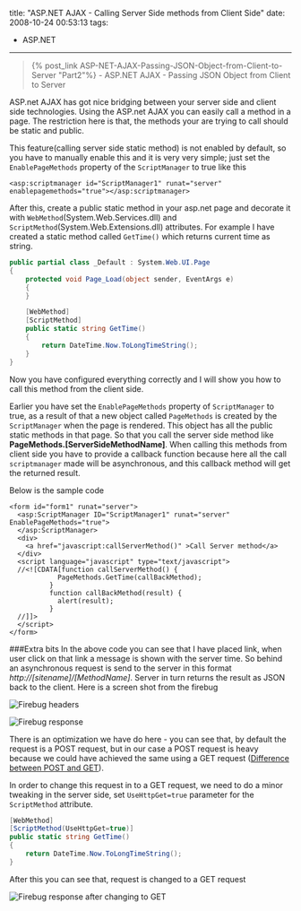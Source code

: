 title: "ASP.NET AJAX - Calling Server Side methods from Client Side"
date: 2008-10-24 00:53:13
tags:
- ASP.NET
---

> {% post_link ASP-NET-AJAX-Passing-JSON-Object-from-Client-to-Server "Part2"%} - ASP.NET AJAX - Passing JSON Object from Client to Server

ASP.net AJAX has got nice bridging between your server side and client side technologies. Using the ASP.net AJAX you can easily call a method in a page. The restriction here is that, the methods your are trying to call should be static and public.

This feature(calling server side static method) is not enabled by default, so you have to manually enable this and it is very very simple; just set the `EnablePageMethods` property of the `ScriptManager` to true like this

```
<asp:scriptmanager id="ScriptManager1" runat="server" enablepagemethods="true"></asp:scriptmanager>
```

After this, create a public static method in your asp.net page and decorate it with `WebMethod`(System.Web.Services.dll) and `ScriptMethod`(System.Web.Extensions.dll) attributes. For example I have created a static method called `GetTime()` which returns current time as string.

```cs
public partial class _Default : System.Web.UI.Page
{
    protected void Page_Load(object sender, EventArgs e)
    {
    }

    [WebMethod]
    [ScriptMethod]
    public static string GetTime()
    {
        return DateTime.Now.ToLongTimeString();
    }
}
```

Now you have configured everything correctly and I will show you how to call this method from the client side.

Earlier you have set the `EnablePageMethods` property of `ScriptManager` to true, as a result of that a new object called `PageMethods` is created by the `ScriptManager` when the page is rendered. This object has all the public static methods in that page. So that you call the server side method like **PageMethods.[ServerSideMethodName]**. When calling this methods from client side you have to provide a callback function because here all the call `scriptmanager` made will be asynchronous, and this callback method will get the returned result.

Below is the sample code

```
<form id="form1" runat="server">
  <asp:ScriptManager ID="ScriptManager1" runat="server" EnablePageMethods="true">
  </asp:ScriptManager>
  <div>
    <a href="javascript:callServerMethod()" >Call Server method</a>
  </div>
  <script language="javascript" type="text/javascript">
  //<![CDATA[function callServerMethod() {
            PageMethods.GetTime(callBackMethod);
          }
          function callBackMethod(result) {
            alert(result);
          }
  //]]>
  </script>
</form>
```

###Extra bits
In the above code you can see that I have placed link, when user click on that link a message is shown with the server time. So behind an asynchronous request is send to the server in this format *http://[sitename]/[MethodName]*. Server in turn returns the result as JSON back to the client. Here is a screen shot from the firebug

![Firebug headers](http://cdn.rajeeshcv.com/images/2008/10/image.png)

![Firebug response](http://cdn.rajeeshcv.com/images/2008/10/image1.png)

There is an optimization we have do here - you can see that, by default the request is a POST request, but in our case a POST request is heavy because we could have achieved the same using a GET request ([Difference between POST and GET](http://www.cs.tut.fi/~jkorpela/forms/methods.html)).

In order to change this request in to a GET request, we need to do a minor tweaking in the server side, set `UseHttpGet=true` parameter for the `ScriptMethod` attribute.

```cs
[WebMethod]
[ScriptMethod(UseHttpGet=true)]
public static string GetTime()
{
    return DateTime.Now.ToLongTimeString();
}
```

After this you can see that, request is changed to a GET request

![Firebug response after changing to GET](http://cdn.rajeeshcv.com/images/2008/10/image2.png)
